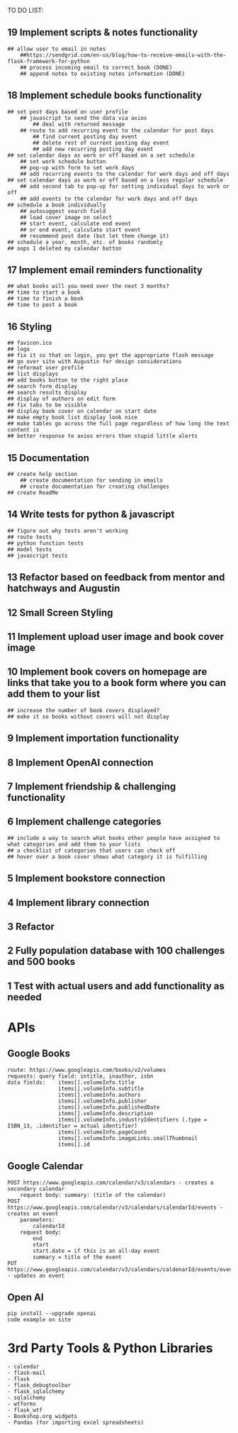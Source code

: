TO DO LIST: 
## 19 Implement scripts & notes functionality 
    ## allow user to email in notes
        ##https://sendgrid.com/en-us/blog/how-to-receive-emails-with-the-flask-framework-for-python
        ## process incoming email to correct book (DONE)
        ## append notes to existing notes information (DONE)
## 18 Implement schedule books functionality
    ## set post days based on user profile
        ## javascript to send the data via axios
            ## deal with returned message
        ## route to add recurring event to the calendar for post days
            ## find current posting day event
            ## delete rest of current posting day event
            ## add new recurring posting day event
    ## set calendar days as work or off based on a set schedule
        ## set work schedule button
        ## pop-up with form to set work days
        ## add recurring events to the calendar for work days and off days
    ## set calendar days as work or off based on a less regular schedule
        ## add second tab to pop-up for setting individual days to work or off
        ## add events to the calendar for work days and off days
    ## schedule a book individually
        ## autosuggest search field
        ## load cover image on select
        ## start event, calculate end event
        ## or end event, calculate start event
        ## recommend post date (but let them change it)
    ## schedule a year, month, etc. of books randomly
    ## oops I deleted my calendar button
## 17 Implement email reminders functionality 
    ## what books will you need over the next 3 months?
    ## time to start a book
    ## time to finish a book
    ## time to post a book
## 16 Styling
    ## favicon.ico
    ## logo
    ## fix it so that on login, you get the appropriate flash message
    ## go over site with Augustin for design considerations
    ## reformat user profile 
    ## list displays
    ## add books button to the right place
    ## search form display
    ## search results display
    ## display of authors on edit form
    ## fix tabs to be visible
    ## display book cover on calendar on start date
    ## make empty book list display look nice
    ## make tables go across the full page regardless of how long the text content is
    ## better response to axios errors than stupid little alerts
## 15 Documentation
    ## create help section
        ## create documentation for sending in emails
        ## create documentation for creating challenges
    ## create ReadMe


## 14 Write tests for python & javascript
    ## figure out why tests aren't working
    ## route tests
    ## python function tests
    ## model tests
    ## javascript tests
## 13 Refactor based on feedback from mentor and hatchways and Augustin
## 12 Small Screen Styling
## 11 Implement upload user image and book cover image
## 10 Implement book covers on homepage are links that take you to a book form where you can add them to your list
    ## increase the number of book covers displayed? 
    ## make it so books without covers will not display
## 9 Implement importation functionality
## 8 Implement OpenAI connection 
## 7 Implement friendship & challenging functionality 
## 6 Implement challenge categories
    ## include a way to search what books other people have assigned to what categories and add them to your lists
    ## a checklist of categories that users can check off
    ## hover over a book cover shows what category it is fulfilling
## 5 Implement bookstore connection
## 4 Implement library connection
## 3 Refactor
## 2 Fully population database with 100 challenges and 500 books
## 1 Test with actual users and add functionality as needed



# APIs

## Google Books
    route: https://www.googleapis.com/books/v2/volumes
    requests: query field: intitle, inauthor, isbn
    data fields:    items[].volumeInfo.title
                    items[].volumeInfo.subtitle
                    items[].volumeInfo.authors
                    items[].volumeInfo.publisher
                    items[].volumeInfo.publishedDate
                    items[].volumeInfo.description
                    items[].volumeInfo.industryIdentifiers (.type = ISBN_13, .identifier = actual identifier)
                    items[].volumeInfo.pageCount
                    items[].volumeInfo.imageLinks.smallThumbnail
                    items[].id

## Google Calendar
    POST https://www.googleapis.com/calendar/v3/calendars - creates a secondary calendar
        request body: summary: (title of the calendar)
    POST https://www.googleapis.com/calendar/v3/calendars/calendarId/events - creates an event
        parameters: 
            calendarId
        request body: 
            end
            start
            start.date = if this is an all-day event
            summary = title of the event
    PUT https://www.googleapis.com/calendar/v3/calendars/caldenarId/events/eventId - updates an event

## Open AI
    pip install --upgrade openai
    code example on site

# 3rd Party Tools & Python Libraries
    - calendar
    - flask-mail
    - flask
    - flask_debugtoolbar
    - flask_sqlalchemy
    - sqlalchemy
    - wtforms
    - flask_wtf
    - Bookshop.org widgets
    - Pandas (for importing excel spreadsheets)

